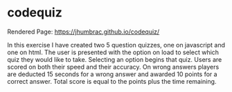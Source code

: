 # codequiz

Rendered Page: https://jhumbrac.github.io/codequiz/

In this exercise I have created two 5 question quizzes, one on javascript and one on html. The user is presented with the option on load to select which quiz they would like to take. Selecting an option begins that quiz. Users are scored on both their speed and their accuracy. On wrong answers players are deducted 15 seconds for a wrong answer and awarded 10 points for a correct answer. Total score is equal to the points plus the time remaining.
